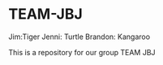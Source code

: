 TEAM-JBJ
========
Jim:Tiger
Jenni: Turtle
Brandon: Kangaroo

This is a repository for our group TEAM JBJ
